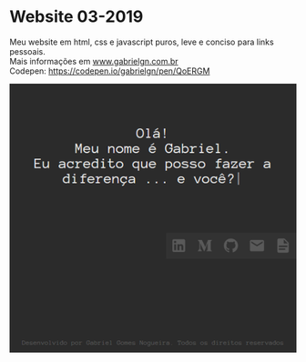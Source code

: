 # Website 03-2019
Meu website em html, css e javascript puros, leve e conciso para links pessoais.
<br/>Mais informações em www.gabrielgn.com.br
<br/>Codepen: https://codepen.io/gabrielgn/pen/QoERGM

<p align="center">
  <img src="https://github.com/Gabriel-gn/Site-Pessoal-03-2019/raw/master/images/Screenshot.png">
</p>

